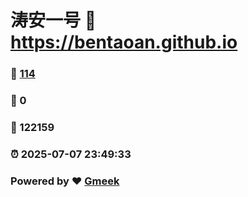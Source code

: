# 涛安一号 :link: https://bentaoan.github.io 
### :page_facing_up: [114](https://bentaoan.github.io/tag.html) 
### :speech_balloon: 0 
### :hibiscus: 122159 
### :alarm_clock: 2025-07-07 23:49:33 
### Powered by :heart: [Gmeek](https://github.com/Meekdai/Gmeek)

